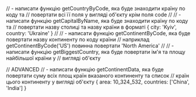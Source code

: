 // - написати функцію getCountryByCode, яка буде знаходити країну по коду та 
// повертати всі її поля у вигляді об'єкту крім поля code
//
// - написати функцію getCapitalByName, яка буде знаходити країну по коду та
// повертати назву столиці та назву країни в форматі { city: 'Kyiv', country: 'Ukraine' }
// 
// - написати функцію getContinentByCode, яка буде повертати назву континенту по коду країни
// наприклад getContinentByCode('US') повинна повертати 'North America'
//
// - написати функцію getBiggestCountry, яка буде повертати ім'я та площу найбільшої країни у 
// вигляді об'єкту

// ADVANCED
// - написати функцію getContinentData, яка буде повертати суму всіх площ країн вказаного континенту та список 
// країн цього континенту у вигляді об'єкту { area: 10_324_532, countries: ['China', 'India'] }


